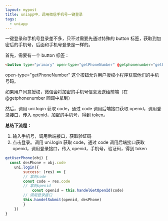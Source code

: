 ```yaml
---
layout: mypost
title: uniapp中，调用微信手机号一键登录
tags:
  - uniapp
---
```


一键登录和手机号登录差不多，只不过需要先通过特殊的 button 标签，获取到加密后的手机号，后面和手机号登录是一样的。

首先，需要有一个 button 标签：

```html
<button type="primary" open-type="getPhoneNumber" @getphonenumber="getUserPhone" lang="zh_CN" class="touch_btn">微信用户一键登录</button>
```

open-type="getPhoneNumber" 这个按钮允许用户授权小程序获取他们的手机号码。

如果用户同意授权，微信会将加密的手机号信息发送给前端（在@getphonenumber 回调中拿到）

然后，调用 uni.login 获取 code，通过 code 调用后端接口获取 openid，调用登录接口，传入 openid，加密的手机号，得到 token。

**总结下流程：**

1. 输入手机号，调用后端接口，获取验证码
2. 点击登录。调用 uni.login 获取 code，通过 code 调用后端接口获取 openid，调用登录接口，传入 openid，手机号，验证码，得到 token

```jsx
getUserPhone(obj) {
  const desPhone = obj.code
	uni.login({
		success: (res) => {
	    // 拿到code
	    const code = res.code
	    // 拿到openid
			const openid = this.handelGetOpenId(code)
	    // 调用登录接口
	    this.handelSubmit(openid, desPhone)
		}
	})
}

```

